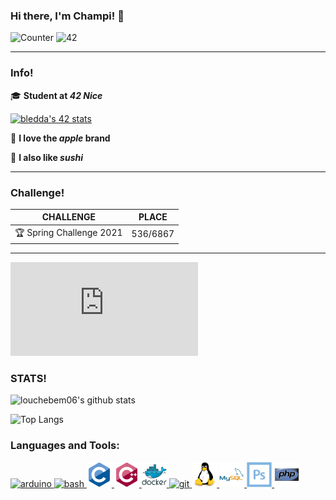 
### Hi there, I'm Champi! 👋
![Counter](https://komarev.com/ghpvc/?username=louchebem06&color=blueviolet)
![42](https://badgen.net/badge/Born2Code/bledda/purple?cache=86400&icon=https://meta.intra.42.fr/assets/42_logo-7dfc9110a5319a308863b96bda33cea995046d1731cebb735e41b16255106c12.svg)

---

### Info!

🎓  **Student at *42 Nice***

[![bledda's 42 stats](http://baddel.fr:3000/api/stats/bledda)](https://github.com/JaeSeoKim/badge42)

🍎  **I love the *apple* brand**

🍣  **I also like *sushi***

---

### Challenge!

|CHALLENGE|PLACE|
|--|--|
|🏆 Spring Challenge 2021| 536/6867|
---
[![bledda's 42 stats](http://baddel.fr:4231/test.php?user=bledda&challenge=spring-challenge-2021&event=challenge)](https://github.com/louchebem06/CardCodinGame)
### STATS!

![louchebem06's github stats](https://github-readme-stats.vercel.app/api?username=louchebem06&show_icons=true&count_private=true)

![Top Langs](https://github-readme-stats.vercel.app/api/top-langs/?username=louchebem06&layout=compact)

[//]: # (https://rahuldkjain.github.io/gh-profile-readme-generator/)
<h3 align="left">Languages and Tools:</h3>
<p align="left"> <a href="https://www.arduino.cc/" target="_blank"> <img src="https://cdn.worldvectorlogo.com/logos/arduino-1.svg" alt="arduino" width="40" height="40"/> </a> <a href="https://www.gnu.org/software/bash/" target="_blank"> <img src="https://www.vectorlogo.zone/logos/gnu_bash/gnu_bash-icon.svg" alt="bash" width="40" height="40"/> </a> <a href="https://www.cprogramming.com/" target="_blank"> <img src="https://raw.githubusercontent.com/devicons/devicon/master/icons/c/c-original.svg" alt="c" width="40" height="40"/> </a> <a href="https://www.w3schools.com/cpp/" target="_blank"> <img src="https://raw.githubusercontent.com/devicons/devicon/master/icons/cplusplus/cplusplus-original.svg" alt="cplusplus" width="40" height="40"/> </a> <a href="https://www.docker.com/" target="_blank"> <img src="https://raw.githubusercontent.com/devicons/devicon/master/icons/docker/docker-original-wordmark.svg" alt="docker" width="40" height="40"/> </a> <a href="https://git-scm.com/" target="_blank"> <img src="https://www.vectorlogo.zone/logos/git-scm/git-scm-icon.svg" alt="git" width="40" height="40"/> </a> <a href="https://www.linux.org/" target="_blank"> <img src="https://raw.githubusercontent.com/devicons/devicon/master/icons/linux/linux-original.svg" alt="linux" width="40" height="40"/> </a> <a href="https://www.mysql.com/" target="_blank"> <img src="https://raw.githubusercontent.com/devicons/devicon/master/icons/mysql/mysql-original-wordmark.svg" alt="mysql" width="40" height="40"/> </a> <a href="https://www.photoshop.com/en" target="_blank"> <img src="https://raw.githubusercontent.com/devicons/devicon/master/icons/photoshop/photoshop-line.svg" alt="photoshop" width="40" height="40"/> </a> <a href="https://www.php.net" target="_blank"> <img src="https://raw.githubusercontent.com/devicons/devicon/master/icons/php/php-original.svg" alt="php" width="40" height="40"/> </a> </p>
